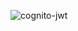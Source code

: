 ![cognito-jwt](https://github.com/Andy-Waine/cognito-jwt/assets/88730354/885ca43e-225f-4ade-a4d5-0ddc5f9a7906)
